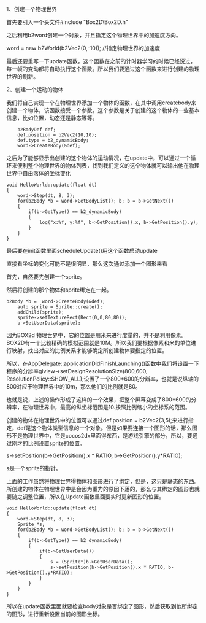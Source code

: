 1、创建一个物理世界

首先要引入一个头文件#include "Box2D\Box2D.h"

之后利用b2word创建一个对象，并且指定这个物理世界中的加速度方向。

word = new b2World(b2Vec2(0,-10));                        //指定物理世界的加速度

最后还要重写一下update函数，这个函数在之前的计时器学习的时候已经说过，每一帧的变动都将自动执行这个函数。所以我们要通过这个函数来进行创建的物理世界的刷新。


2、创建一个运动的物体

我们将自己实现一个在物理世界添加一个物体的函数，在其中调用createbody来创建一个物体，该函数接受一个参数。这个参数是关于创建的这个物体的一些基本信息，比如位置，动态还是静态等等。

    	b2BodyDef def;
    	def.position = b2Vec2(10,10);
    	def.type = b2_dynamicBody;
    	word->CreateBody(&def);


之后为了能够显示出创建的这个物体的运动情况，在update中，可以通过一个循环来便利整个物理世界的物体列表，找到我们定义的这个物体就可以输出他在物理世界中自由落体的坐标变化

    void HelloWorld::update(float dt)
    {
    	word->Step(dt, 8, 3);
    	for(b2Body *b = word->GetBodyList(); b; b = b->GetNext())
    	{
    		if(b->GetType() == b2_dynamicBody)
    		{
    			log("x:%f, y:%f", b->GetPosition().x, b->GetPosition().y);
    		}
    	}
    }


最后要在init函数里面scheduleUpdate()用这个函数启动update


直接看坐标的变化可能不是很明显，那么这次通过添加一个图形来看

首先，自然要先创建一个sprite。

然后将创建的那个物体和sprite绑定在一起。

    b2Body *b =  word->CreateBody(&def);
    	auto sprite = Sprite::create();
    	addChild(sprite);
    	sprite->setTextureRect(Rect(0,0,80,80));
    	b->SetUserData(sprite);



因为BOX2d 物理世界中，它的位置是用米来进行度量的，并不是利用像素。BOX2D有一个比较精确的模拟范围就是10M。所以我们要根据像素和米的单位进行映射，找出对应的比例关系才能够确定所创建物体要指定的位置。

所以，在AppDelegate::applicationDidFinishLaunching()函数中我们将设置一下程序的分辨率glview->setDesignResolutionSize(800,600, ResolutionPolicy::SHOW_ALL);设置了一个800*600的分辨率，也就是说纵轴的800对应于物理世界中的10m，那么他们的比例就是80。


也就是说，上述的操作形成了这样的一个效果，把整个屏幕变成了800*600的分辨率，在物理世界中，最高的纵坐标范围是10.按照比例缩小的坐标系的范围。


创建的物体在物理世界中的位置可以通过def.position = b2Vec2(3,5);来进行指定，def是这个物体类型信息的一个对象。但是如果要连接一个图形的话，那么图形不是物理世界中，它是cocos2dx里面得东西，是游戏引擎的部分，所以，要通过刚才的比例设置sprite的位置。

s->setPosition(b->GetPosition().x * RATIO, b->GetPosition().y*RATIO);

s是一个sprite的指针。


上面的工作虽然将物理世界得物体和图形进行了绑定，但是，这只是静态的东西。所创建的物体在物理世界中是会因为重力的原因下落的，那么与其绑定的图形也就要随之调整位置，所以在Update函数里面要实时更新图形的位置。

    void HelloWorld::update(float dt)
    {
    	word->Step(dt, 8, 3);
    	Sprite *s;
    	for(b2Body *b = word->GetBodyList(); b; b = b->GetNext())
    	{
    		if(b->GetType() == b2_dynamicBody)
    		{
    			if(b->GetUserData())
    			{
    				s = (Sprite*)b->GetUserData();
    				s->setPosition(b->GetPosition().x * RATIO, b->GetPosition().y*RATIO);
    			}
    		}
    	}
    }


所以在update函数里面就要检查body对象是否绑定了图形，然后获取到他所绑定的图形，进行重新设置当前的图形坐标。

